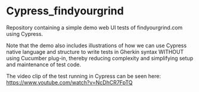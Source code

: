 # Cypress_findyourgrind
Repository containing a simple demo web UI tests of findyourgrind.com using Cypress.

Note that the demo also includes illustrations of how we can use Cypress native language and structure to write tests in Gherkin syntax WITHOUT using Cucumber plug-in, thereby reducing complexity and simplifying setup and maintenance of test code.

The video clip of the test running in Cypress can be seen here: https://www.youtube.com/watch?v=NcDhCR7FpTQ
